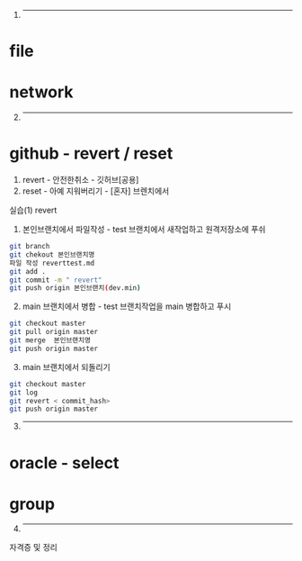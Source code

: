1. -----------------------
# file
# network

2. -----------------------
# github - revert / reset
1. revert - 안전한취소 - 깃허브[공용]
2. reset - 아예 지워버리기 - [혼자] 브렌치에서

실습(1) revert
1. 본인브랜치에서 파일작성 - test 브랜치에서 새작업하고 원격저장소에 푸쉬
```bash
git branch
git chekout 본인브랜치명
파일 작성 reverttest.md
git add . 
git commit -m " revert"
git push origin 본인브랜치(dev.min)
```
2. main 브랜치에서 병합 - test 브랜치작업을 main 병합하고 푸시
```bash
git checkout master
git pull origin master
git merge  본인브랜치명
git push origin master
```
3. main 브랜치에서 되돌리기
```bash
git checkout master
git log
git revert < commit_hash>
git push origin master
```

3. -----------------------
# oracle - select
# group

4. -----------------------
자격증 및 정리